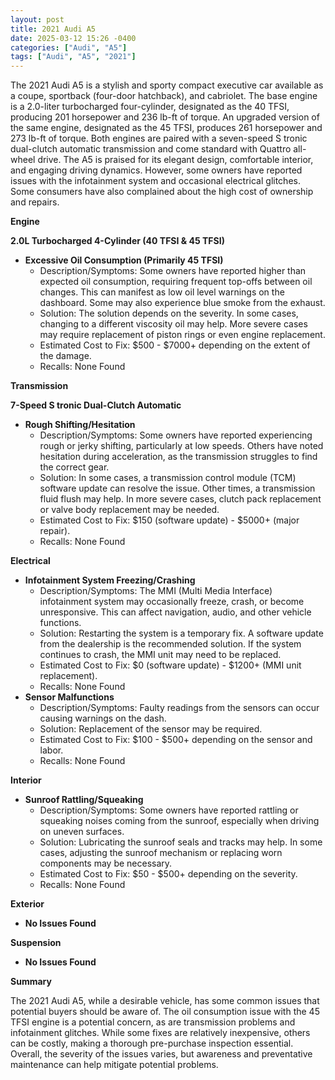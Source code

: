 ```yaml
---
layout: post
title: 2021 Audi A5
date: 2025-03-12 15:26 -0400
categories: ["Audi", "A5"]
tags: ["Audi", "A5", "2021"]
---
```

The 2021 Audi A5 is a stylish and sporty compact executive car available as a coupe, sportback (four-door hatchback), and cabriolet. The base engine is a 2.0-liter turbocharged four-cylinder, designated as the 40 TFSI, producing 201 horsepower and 236 lb-ft of torque. An upgraded version of the same engine, designated as the 45 TFSI, produces 261 horsepower and 273 lb-ft of torque. Both engines are paired with a seven-speed S tronic dual-clutch automatic transmission and come standard with Quattro all-wheel drive. The A5 is praised for its elegant design, comfortable interior, and engaging driving dynamics. However, some owners have reported issues with the infotainment system and occasional electrical glitches. Some consumers have also complained about the high cost of ownership and repairs.

**Engine**

**2.0L Turbocharged 4-Cylinder (40 TFSI & 45 TFSI)**

*   **Excessive Oil Consumption (Primarily 45 TFSI)**
    *   Description/Symptoms: Some owners have reported higher than expected oil consumption, requiring frequent top-offs between oil changes. This can manifest as low oil level warnings on the dashboard. Some may also experience blue smoke from the exhaust.
    *   Solution: The solution depends on the severity. In some cases, changing to a different viscosity oil may help. More severe cases may require replacement of piston rings or even engine replacement.
    *   Estimated Cost to Fix: $500 - $7000+ depending on the extent of the damage.
    *   Recalls: None Found

**Transmission**

**7-Speed S tronic Dual-Clutch Automatic**

*   **Rough Shifting/Hesitation**
    *   Description/Symptoms: Some owners have reported experiencing rough or jerky shifting, particularly at low speeds. Others have noted hesitation during acceleration, as the transmission struggles to find the correct gear.
    *   Solution: In some cases, a transmission control module (TCM) software update can resolve the issue. Other times, a transmission fluid flush may help. In more severe cases, clutch pack replacement or valve body replacement may be needed.
    *   Estimated Cost to Fix: $150 (software update) - $5000+ (major repair).
    *   Recalls: None Found

**Electrical**

*   **Infotainment System Freezing/Crashing**
    *   Description/Symptoms: The MMI (Multi Media Interface) infotainment system may occasionally freeze, crash, or become unresponsive. This can affect navigation, audio, and other vehicle functions.
    *   Solution: Restarting the system is a temporary fix. A software update from the dealership is the recommended solution. If the system continues to crash, the MMI unit may need to be replaced.
    *   Estimated Cost to Fix: $0 (software update) - $1200+ (MMI unit replacement).
    *   Recalls: None Found
*   **Sensor Malfunctions**
    *   Description/Symptoms: Faulty readings from the sensors can occur causing warnings on the dash.
    *   Solution: Replacement of the sensor may be required.
    *   Estimated Cost to Fix: $100 - $500+ depending on the sensor and labor.
    *   Recalls: None Found

**Interior**

*   **Sunroof Rattling/Squeaking**
    *   Description/Symptoms: Some owners have reported rattling or squeaking noises coming from the sunroof, especially when driving on uneven surfaces.
    *   Solution: Lubricating the sunroof seals and tracks may help. In some cases, adjusting the sunroof mechanism or replacing worn components may be necessary.
    *   Estimated Cost to Fix: $50 - $500+ depending on the severity.
    *   Recalls: None Found

**Exterior**

*   **No Issues Found**

**Suspension**

*   **No Issues Found**

**Summary**

The 2021 Audi A5, while a desirable vehicle, has some common issues that potential buyers should be aware of. The oil consumption issue with the 45 TFSI engine is a potential concern, as are transmission problems and infotainment glitches. While some fixes are relatively inexpensive, others can be costly, making a thorough pre-purchase inspection essential. Overall, the severity of the issues varies, but awareness and preventative maintenance can help mitigate potential problems.

